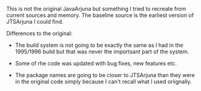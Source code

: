 This is not the original JavaArjuna but something I tried to recreate
from current sources and memory. The baseline source is the earliest
version of JTSArjuna I could find.

Differences to the original:

- The build system is not going to be exactly the same as I had in the
1995/1996 build but that was never the importsant part of the system.

- Some of rhe code was updated with bug fixes, new features etc.

- The package names are going to be closer to JTSArjuna than they were
  in the original code simply because I can't recall what I used oriignally.
